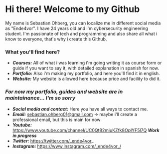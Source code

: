 # Hi there! Welcome to my Github

My name is Sebastian Ohberg, you can localize me in different social media as "Ende4vor". I have 24 years old and i'm cybersecurity engineering student.
I'm passionate of tech and programming and also share all what i know to everyone, that's why i create this Github.


### What you'll find here?

- ***Courses:*** All of what i was learning i'm going writing it as course form or guide if you want to say it, with detailed explanation in spanish for now.
- ***Portfolio:*** Also i'm making my portfolio, and here you'll find it in english.
- ***Website:*** My website is allowed here because price and facility to did it.


### ***For now my portfolio, guides and website are in maintainance... I'm so sorry*** 



- ***Social media and contact:*** Here you have all ways to contact me.
- ***Email:*** sebastian.ohberg01@gmail.com -> maybe i'll create a professional email, but this is main for now
- ***Youtube:*** https://www.youtube.com/channel/UC0Qt82miuKZfk8OplYF5l7Q ***Work in progress***
- ***Twitter:*** https://twitter.com/_ende4vor_
- ***Instagram:*** https://www.instagram.com/_ende4vor_/
